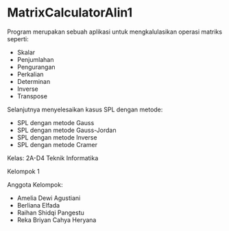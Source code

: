 # MatrixCalculatorAlin1
<p>Program merupakan sebuah aplikasi untuk mengkalulasikan operasi matriks seperti: </p>
<ul>
  <li>Skalar</li>
  <li>Penjumlahan</li>
  <li>Pengurangan</li>
  <li>Perkalian</li>
  <li>Determinan</li>
  <li>Inverse</li>
  <li>Transpose</li>
</ul>
<p>Selanjutnya menyelesaikan kasus SPL dengan metode:</p>
<ul>
  <li>SPL dengan metode Gauss</li>
  <li>SPL dengan metode Gauss-Jordan</li>
  <li>SPL dengan metode Inverse</li>
  <li>SPL dengan metode Cramer</li>
</ul>
<p>Kelas: 2A-D4 Teknik Informatika</p>
<p>Kelompok 1 </p>
<p>Anggota Kelompok: </p>
<ul>
  <li>Amelia Dewi Agustiani</li>
  <li>Berliana Elfada</li>
  <li>Raihan Shidqi Pangestu</li>
  <li>Reka Briyan Cahya Heryana</li>
</ul>
